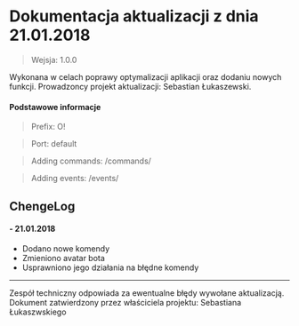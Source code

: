 # Dokumentacja aktualizacji z dnia 21.01.2018
> Wejsja: 1.0.0

Wykonana w celach poprawy optymalizacji aplikacji oraz dodaniu nowych funkcji.
Prowadzoncy projekt aktualizacji: Sebastian Łukaszewski.

#### Podstawowe informacje
> Prefix: O!

> Port: default

> Adding commands: /commands/

> Adding events: /events/

## ChengeLog
#### - 21.01.2018
- Dodano nowe komendy
- Zmieniono avatar bota
- Usprawniono jego działania na błędne komendy
____

Zespół techniczny odpowiada za ewentualne błędy wywołane aktualizacją.
Dokument zatwierdzony przez właściciela projektu: Sebastiana Łukaszwskiego
